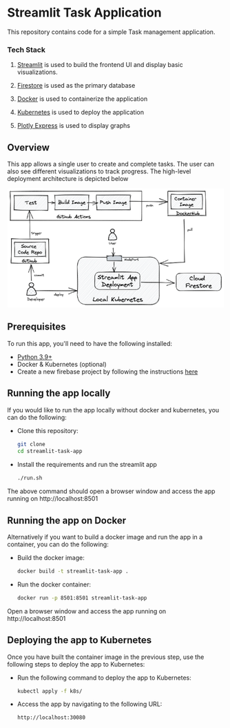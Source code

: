 # Streamlit Task Application

This repository contains code for a simple Task management application. 

### Tech Stack

1. [Streamlit](https://streamlit.io/) is used to build the frontend UI and display basic visualizations.

2. [Firestore](https://firebase.google.com/products/firestore) is used as the primary database

3. [Docker](https://www.docker.com/) is used to containerize the application

4. [Kubernetes](https://kubernetes.io/) is used to deploy the application

5. [Plotly Express](https://plotly.com/python/plotly-express/) is used to display graphs


## Overview

This app allows a single user to create and complete tasks. The user can also see different visualizations to track progress.
The high-level deployment architecture is depicted below

![Overview](static/overview.png)


## Prerequisites

To run this app, you'll need to have the following installed:

- [Python 3.9+](https://www.python.org/downloads/)
- Docker & Kubernetes (optional)
- Create a new firebase project by following the instructions [here](https://firebase.google.com/docs/firestore/quickstart)

## Running the app locally

If you would like to run the app locally without docker and kubernetes, you can do the following:

-  Clone this repository:

    ```bash 
    git clone
    cd streamlit-task-app
    ```
  
- Install the requirements and run the streamlit app

    ```bash
    ./run.sh
    ```
The above command should open a browser window and access the app running on http://localhost:8501

## Running the app on Docker

Alternatively if you want to build a docker image and run the app in a container, you can do the following:

- Build the docker image:

    ```bash
    docker build -t streamlit-task-app .
    ```
- Run the docker container:

    ```bash
    docker run -p 8501:8501 streamlit-task-app
    ```
  
Open a browser window and access the app running on http://localhost:8501

## Deploying the app to Kubernetes

Once you have built the container image in the previous step, use the following steps to deploy the app to Kubernetes:

- Run the following command to deploy the app to Kubernetes:

    ```bash
    kubectl apply -f k8s/
    ```

- Access the app by navigating to the following URL:

    ```browser
    http://localhost:30080
    ```


